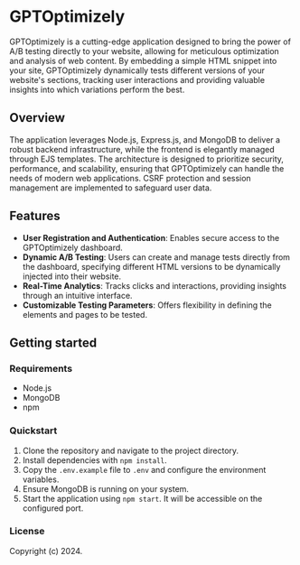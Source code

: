 # GPTOptimizely

GPTOptimizely is a cutting-edge application designed to bring the power of A/B testing directly to your website, allowing for meticulous optimization and analysis of web content. By embedding a simple HTML snippet into your site, GPTOptimizely dynamically tests different versions of your website's sections, tracking user interactions and providing valuable insights into which variations perform the best.

## Overview

The application leverages Node.js, Express.js, and MongoDB to deliver a robust backend infrastructure, while the frontend is elegantly managed through EJS templates. The architecture is designed to prioritize security, performance, and scalability, ensuring that GPTOptimizely can handle the needs of modern web applications. CSRF protection and session management are implemented to safeguard user data.

## Features

- **User Registration and Authentication**: Enables secure access to the GPTOptimizely dashboard.
- **Dynamic A/B Testing**: Users can create and manage tests directly from the dashboard, specifying different HTML versions to be dynamically injected into their website.
- **Real-Time Analytics**: Tracks clicks and interactions, providing insights through an intuitive interface.
- **Customizable Testing Parameters**: Offers flexibility in defining the elements and pages to be tested.

## Getting started

### Requirements

- Node.js
- MongoDB
- npm

### Quickstart

1. Clone the repository and navigate to the project directory.
2. Install dependencies with `npm install`.
3. Copy the `.env.example` file to `.env` and configure the environment variables.
4. Ensure MongoDB is running on your system.
5. Start the application using `npm start`. It will be accessible on the configured port.

### License

Copyright (c) 2024.